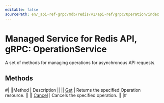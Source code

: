 ```yaml
---
editable: false
sourcePath: en/_api-ref-grpc/mdb/redis/v1/api-ref/grpc/Operation/index.md
---
```


# Managed Service for Redis API, gRPC: OperationService

A set of methods for managing operations for asynchronous API requests.

## Methods

#|
||Method | Description ||
|| [Get](get.md) | Returns the specified Operation resource. ||
|| [Cancel](cancel.md) | Cancels the specified operation. ||
|#